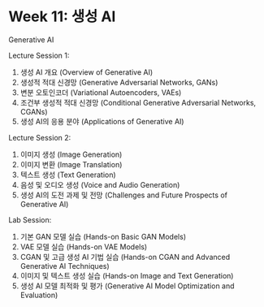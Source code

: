 # Week 11: 생성 AI

Generative AI

Lecture Session 1:

1. 생성 AI 개요 (Overview of Generative AI)
2. 생성적 적대 신경망 (Generative Adversarial Networks, GANs)
3. 변분 오토인코더 (Variational Autoencoders, VAEs)
4. 조건부 생성적 적대 신경망 (Conditional Generative Adversarial Networks, CGANs)
5. 생성 AI의 응용 분야 (Applications of Generative AI)

Lecture Session 2:

1. 이미지 생성 (Image Generation)
2. 이미지 변환 (Image Translation)
3. 텍스트 생성 (Text Generation)
4. 음성 및 오디오 생성 (Voice and Audio Generation)
5. 생성 AI의 도전 과제 및 전망 (Challenges and Future Prospects of Generative AI)

Lab Session:

1. 기본 GAN 모델 실습 (Hands-on Basic GAN Models)
2. VAE 모델 실습 (Hands-on VAE Models)
3. CGAN 및 고급 생성 AI 기법 실습 (Hands-on CGAN and Advanced Generative AI Techniques)
4. 이미지 및 텍스트 생성 실습 (Hands-on Image and Text Generation)
5. 생성 AI 모델 최적화 및 평가 (Generative AI Model Optimization and Evaluation)

```{tableofcontents}

```
